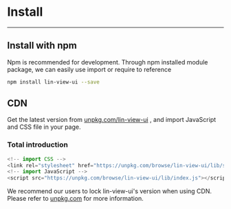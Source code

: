 # Install

---

## Install with npm

Npm is recommended for development. Through npm installed module package, we can easily use import or require to reference

```bash
npm install lin-view-ui --save
```

## CDN
Get the latest version from [unpkg.com/lin-view-ui](https://unpkg.com/browse/lin-view-ui/) , and import JavaScript and CSS file in your page.

### Total introduction

```javascript
<!-- import CSS -->
<link rel="stylesheet" href="https://unpkg.com/browse/lin-view-ui/lib/style.css">
<!-- import JavaScript -->
<script src="https://unpkg.com/browse/lin-view-ui/lib/index.js"></script>
```

We recommend our users to lock lin-view-ui's version when using CDN. Please refer to [unpkg.com](https://unpkg.com/) for more information.
